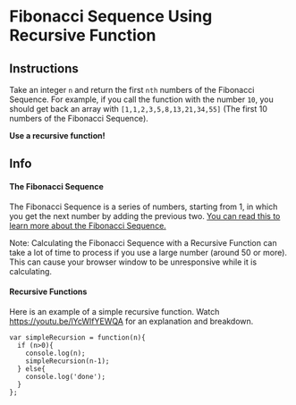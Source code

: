 # Fibonacci Sequence Using Recursive Function

## Instructions

Take an integer `n` and return the first `nth` numbers of the Fibonacci Sequence.
For example, if you call the function with the number `10`, you should get back an array with `[1,1,2,3,5,8,13,21,34,55]` (The first 10 numbers of the Fibonacci Sequence).

**Use a recursive function!**

## Info

#### The Fibonacci Sequence

The Fibonacci Sequence is a series of numbers, starting from 1, in which you get the next number by adding the previous two.
[You can read this to learn more about the Fibonacci Sequence.](https://www.mathsisfun.com/numbers/fibonacci-sequence.html)

Note: Calculating the Fibonacci Sequence with a Recursive Function can take a lot of time to process if you use a large number (around 50 or more). This can cause your browser window to be unresponsive while it is calculating.

#### Recursive Functions

Here is an example of a simple recursive function. Watch <https://youtu.be/lYcWlfYEWQA> for an explanation and breakdown.

```
var simpleRecursion = function(n){
  if (n>0){
    console.log(n);
    simpleRecursion(n-1);
  } else{
    console.log('done');
  }
};
```
